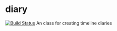 # diary
[![Build Status](https://travis-ci.org/jmowatt/diary.svg?branch=master)](https://travis-ci.org/jmowatt/diary)
An class for creating timeline diaries
